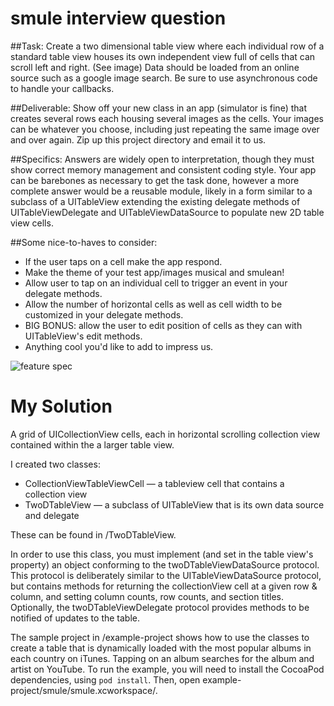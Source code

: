 # smule interview question

##Task:
Create a two dimensional table view where each individual row of a standard
table view houses its own independent view full of cells that can scroll left and
right. (See image)
Data should be loaded from an online source such as a google image search.
Be sure to use asynchronous code to handle your callbacks.

##Deliverable:
Show off your new class in an app (simulator is fine) that creates several rows
each housing several images as the cells. Your images can be whatever you
choose, including just repeating the same image over and over again. Zip up this
project directory and email it to us.

##Specifics:
Answers are widely open to interpretation, though they must show correct
memory management and consistent coding style. Your app can be barebones
as necessary to get the task done, however a more complete answer would be a
reusable module, likely in a form similar to a subclass of a UITableView extending
the existing delegate methods of UITableViewDelegate and
UITableViewDataSource to populate new 2D table view cells.

##Some nice-to-haves to consider:
* If the user taps on a cell make the app respond.
* Make the theme of your test app/images musical and smulean!
* Allow user to tap on an individual cell to trigger an event in your delegate
methods.
* Allow the number of horizontal cells as well as cell width to be customized in your
delegate methods.
* BIG BONUS: allow the user to edit position of cells as they can with
UITableView's edit methods.
* Anything cool you'd like to add to impress us.

![feature spec](https://github.com/harquail/smule-2d-tableview/blob/master/featurespec-image.png)

# My Solution

A grid of UICollectionView cells, each in horizontal scrolling collection view contained within the a larger table view.

I created two classes:
* CollectionViewTableViewCell — a tableview cell that contains a collection view
* TwoDTableView — a subclass of UITableView that is its own data source and delegate 

These can be found in /TwoDTableView.

In order to use this class, you must implement (and set in the table view's property) an object conforming to the twoDTableViewDataSource protocol.  This protocol is deliberately similar to the UITableViewDataSource protocol, but contains methods for returning the collectionView cell at a given row & column, and setting column counts, row counts, and section titles.  Optionally, the twoDTableViewDelegate protocol provides methods to be notified of updates to the table. 

The sample project in /example-project  shows how to use the classes to create a table that is dynamically loaded with the most popular albums in each country on iTunes.  Tapping on an album searches for the album and artist on YouTube.  To run the example, you will need to install the CocoaPod dependencies, using `pod install`. Then, open example-project/smule/smule.xcworkspace/.
